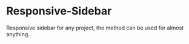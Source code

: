 # Responsive-Sidebar
Responsive sidebar for any project, the method can be used for almost anything. 
